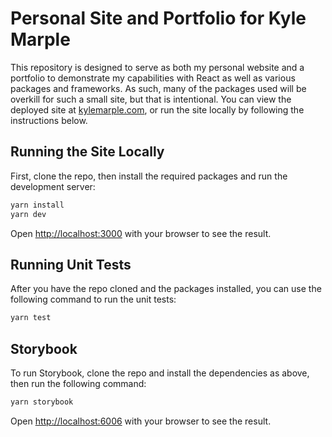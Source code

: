 # Personal Site and Portfolio for Kyle Marple

This repository is designed to serve as both my personal website and a portfolio to demonstrate my capabilities with React as well as various packages and frameworks. As such, many of the packages used will be overkill for such a small site, but that is intentional. You can view the deployed site at [kylemarple.com](https://kylemarple.com), or run the site locally by following the instructions below.

## Running the Site Locally

First, clone the repo, then install the required packages and run the development server:

```bash
yarn install
yarn dev
```

Open [http://localhost:3000](http://localhost:3000) with your browser to see the result.

## Running Unit Tests

After you have the repo cloned and the packages installed, you can use the following command to run the unit tests:

```bash
yarn test
```

## Storybook

To run Storybook, clone the repo and install the dependencies as above, then run the following command:

```bash
yarn storybook
```

Open [http://localhost:6006](http://localhost:6006) with your browser to see the result.
